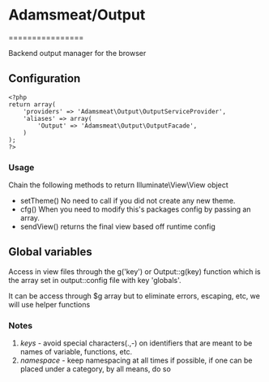 Adamsmeat/Output
================
================

Backend output manager for the browser

## Configuration

```
<?php
return array(
	'providers' => 'Adamsmeat\Output\OutputServiceProvider',
	'aliases' => array(
		'Output' => 'Adamsmeat\Output\OutputFacade',
	)
);
?>
```

### Usage

Chain the following methods to return Illuminate\View\View object

- setTheme() No need to call if you did not create any new theme.
- cfg() When you need to modify this's packages config by passing an array.
- sendView() returns the final view based off runtime config

## Global variables

Access in view files through the g('key') or Output::g(key) function which is the array set in output::config file with key 'globals'.

It can be access through $g array but to eliminate errors, escaping, etc, we will use helper functions

### Notes

1. *keys* - avoid special characters(.,-) on identifiers that are meant to be names of variable, functions, etc.
2. *namespace* - keep namespacing at all times if possible, if one can be placed under a category, by all means, do so

